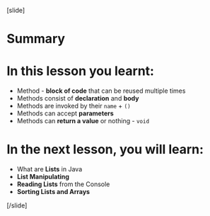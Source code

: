 
[slide]
# Summary


# In this lesson you learnt:

- Method - **block of code** that can be reused multiple times
- Methods consist of **declaration** and **body**
- Methods are invoked by their `name` + `()`
- Methods can accept **parameters**
- Methods can **return a value** or nothing - `void`




# In the next lesson, you will learn:

- What are **Lists** in Java
- **List Manipulating**
- **Reading Lists** from the Console
- **Sorting Lists and Arrays**


[/slide]